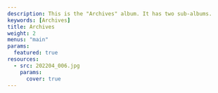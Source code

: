 ```yaml
---
description: This is the "Archives" album. It has two sub-albums.
keywords: [Archives]
title: Archives
weight: 2
menus: "main"
params:
  featured: true
resources:
  - src: 202204_006.jpg
    params:
      cover: true
---
```

